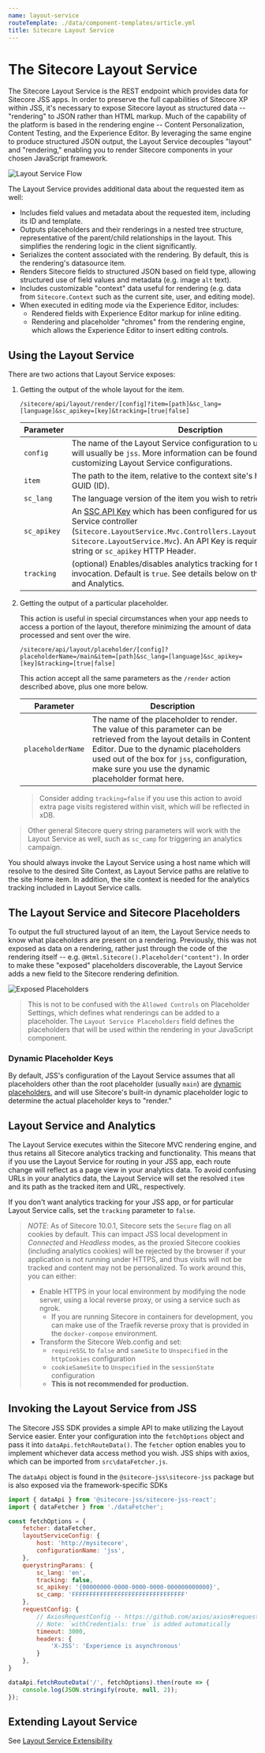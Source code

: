 ```yaml
---
name: layout-service
routeTemplate: ./data/component-templates/article.yml
title: Sitecore Layout Service
---
```


# The Sitecore Layout Service

The Sitecore Layout Service is the REST endpoint which provides data for Sitecore JSS apps.
In order to preserve the full capabilities of Sitecore XP within JSS, it's necessary to expose
Sitecore layout as structured data -- "rendering" to JSON rather than HTML markup. Much of the
capability of the platform is based in the rendering engine -- Content Personalization,
Content Testing, and the Experience Editor. By leveraging the same engine to produce structured
JSON output, the Layout Service decouples "layout" and "rendering," enabling you to render
Sitecore components in your chosen JavaScript framework.

![Layout Service Flow](/assets/img/layout-service-flow.svg)

The Layout Service provides additional data about the requested item as well:

* Includes field values and metadata about the requested item, including its ID and template.
* Outputs placeholders and their renderings in a nested tree structure, representative of the parent/child relationships in the layout. This simplifies the rendering logic in the client significantly.
* Serializes the content associated with the rendering. By default, this is the rendering's datasource item.
* Renders Sitecore fields to structured JSON based on field type, allowing structured use of field values and metadata (e.g. image `alt` text).
* Includes customizable "context" data useful for rendering (e.g. data from `Sitecore.Context` such as the current site, user, and editing mode).
* When executed in editing mode via the Experience Editor, includes:
    * Rendered fields with Experience Editor markup for inline editing.
    * Rendering and placeholder "chromes" from the rendering engine, which allows the Experience Editor to insert editing controls.

## Using the Layout Service

There are two actions that Layout Service exposes:

1. Getting the output of the whole layout for the item.

    ```
    /sitecore/api/layout/render/[config]?item=[path]&sc_lang=[language]&sc_apikey=[key]&tracking=[true|false]
    ```

    | Parameter | Description |
    |-----------|-------------|
    | `config`  | The name of the Layout Service configuration to use. For JSS, this will usually be `jss`. More information can be found below on customizing Layout Service configurations. |
    | `item`    | The path to the item, relative to the context site's home item or item GUID (ID). |
    | `sc_lang` | The language version of the item you wish to retrieve. |
    | `sc_apikey`     | An [SSC API Key](https://doc.sitecore.net/sitecore_experience_platform/developing/developing_with_sitecore/sitecoreservicesclient/api_keys_for_the_odata_item_service) which has been configured for use with the Layout Service controller (`Sitecore.LayoutService.Mvc.Controllers.LayoutServiceController, Sitecore.LayoutService.Mvc`). An API Key is required in the query string or `sc_apikey` HTTP Header. |
    | `tracking`    | (optional) Enables/disables analytics tracking for the Layout Service invocation. Default is `true`. See details below on the Layout Service and Analytics. |

2. Getting the output of a particular placeholder.

    This action is useful in special circumstances when your app needs to access a portion of the layout, therefore minimizing the amount of data processed and sent over the wire.

    ```
    /sitecore/api/layout/placeholder/[config]?placeholderName=/main&item=[path]&sc_lang=[language]&sc_apikey=[key]&tracking=[true|false]
    ```

    This action accept all the same parameters as the `/render` action described above, plus one more below.

    | Parameter | Description |
    |-----------|-------------|
    | `placeholderName`  | The name of the placeholder to render. The value of this parameter can be retrieved from the layout details in Content Editor. Due to the dynamic placeholders used out of the box for `jss`, configuration, make sure you use the dynamic placeholder format here.  |
    
     > Consider adding `tracking=false` if you use this action to avoid extra page visits registered within visit, which will be reflected in xDB. 

> Other general Sitecore query string parameters will work with the Layout Service as well, such as `sc_camp` for triggering an analytics campaign.

You should always invoke the Layout Service using a host name which will resolve to the desired Site Context, as Layout Service paths are relative to the site Home item. In addition, the site context is needed for the analytics tracking included in Layout Service calls.

## The Layout Service and Sitecore Placeholders

To output the full structured layout of an item, the Layout Service needs to know what
placeholders are present on a rendering. Previously, this was not exposed as data on a rendering,
rather just through the code of the rendering itself -- e.g. `@Html.Sitecore().Placeholder("content")`. In order
to make these "exposed" placeholders discoverable, the Layout Service adds a new field to the Sitecore rendering
definition.

![Exposed Placeholders](/assets/img/layout-service-exposed-placeholders.png)

> This is not to be confused with the `Allowed Controls` on Placeholder Settings, which defines what renderings can be added to a placeholder. The `Layout Service Placeholders` field defines the placeholders that will be used within the rendering in your JavaScript component.

### Dynamic Placeholder Keys

By default, JSS's configuration of the Layout Service assumes that all placeholders other than the root placeholder (usually `main`) are [dynamic placeholders](/docs/techniques/dynamic-placeholders), and will use Sitecore's built-in dynamic placeholder logic to determine the actual placeholder keys to "render."

## Layout Service and Analytics

The Layout Service executes within the Sitecore MVC rendering engine, and thus retains all Sitecore analytics tracking and functionality. This means that if you use the Layout Service for routing in your JSS app, each route change will reflect as a page view in your analytics data. To avoid confusing URLs in your analytics data, the Layout Service will set the resolved `item` and its path as the tracked item and URL, respectively.

If you don't want analytics tracking for your JSS app, or for particular Layout Service calls, set the `tracking` parameter to `false`.

> _NOTE_: As of Sitecore 10.0.1, Sitecore sets the `Secure` flag on all cookies by default. This can impact JSS local development in *Connected* and *Headless* modes, as the proxied Sitecore cookies (including analytics cookies) will be rejected by the browser if your application is not running under HTTPS, and thus visits will not be tracked and content may not be personalized. To work around this, you can either:
> * Enable HTTPS in your local environment by modifying the node server, using a local reverse proxy, or using a service such as ngrok.
>     * If you are running Sitecore in containers for development, you can make use of the Traefik reverse proxy that is provided in the `docker-compose` environment.
> * Transform the Sitecore Web.config and set:
>     * `requireSSL` to `false` and `sameSite` to `Unspecified` in the `httpCookies` configuration
>     * `cookieSameSite` to `Unspecified` in the `sessionState` configuration
>     * **This is not recommended for production.**

## Invoking the Layout Service from JSS

The Sitecore JSS SDK provides a simple API to make utilizing the Layout Service easier. Enter your configuration into the `fetchOptions` object and pass it into `dataApi.fetchRouteData()`. The `fetcher` option enables you to implement whichever data access method you wish. JSS ships with axios, which can be imported from `src\dataFetcher.js`.

The `dataApi` object is found in the `@sitecore-jss\sitecore-jss` package but is also exposed via the framework-specific SDKs

```javascript
import { dataApi } from '@sitecore-jss/sitecore-jss-react';
import { dataFetcher } from './dataFetcher'; 

const fetchOptions = {
    fetcher: dataFetcher, 
    layoutServiceConfig: {
        host: 'http://mysitecore',
        configurationName: 'jss',
    },
    querystringParams: {
        sc_lang: 'en',
        tracking: false,
        sc_apikey: '{00000000-0000-0000-0000-000000000000}',
        sc_camp: 'FFFFFFFFFFFFFFFFFFFFFFFFFFFFFFFF'
    },
    requestConfig: { 
        // AxiosRequestConfig -- https://github.com/axios/axios#request-config
        // Note: `withCredentials: true` is added automatically
        timeout: 3000,
        headers: {
            'X-JSS': 'Experience is asynchronous'
        }
    },
}

dataApi.fetchRouteData('/', fetchOptions).then(route => {
    console.log(JSON.stringify(route, null, 2));
});
```

## Extending Layout Service

See [Layout Service Extensibility](../../techniques/extending-layout-service/extending-layout-service-overview)
